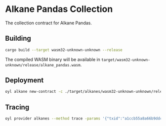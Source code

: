 # Alkane Pandas Collection

The collection contract for Alkane Pandas.

## Building

```bash
cargo build --target wasm32-unknown-unknown --release
```

The compiled WASM binary will be available in `target/wasm32-unknown-unknown/release/alkane_pandas.wasm`. 

## Deployment

```bash
oyl alkane new-contract -c ./target/alkanes/wasm32-unknown-unknown/release/alkane_pandas.wasm -data 1,0 -p oylnet
```

## Tracing

```bash
oyl provider alkanes --method trace -params '{"txid":"a1ccb55a8a66b9ddcd4340c6f03bd25c44159a7fe59e663e123c35f2028f7ecc", "vout":3}' -p oylnet
``` 